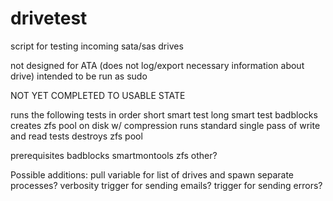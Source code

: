 # drivetest
script for testing incoming sata/sas drives

not designed for ATA (does not log/export necessary information about drive)
intended to be run as sudo

NOT YET COMPLETED TO USABLE STATE

runs the following tests in order
short smart test
long smart test
badblocks
creates zfs pool on disk w/ compression
  runs standard single pass of write and read tests
destroys zfs pool


prerequisites
badblocks
smartmontools
zfs
other?

Possible additions:
pull variable for list of drives and spawn separate processes?
verbosity trigger for sending emails?
trigger for sending errors?
